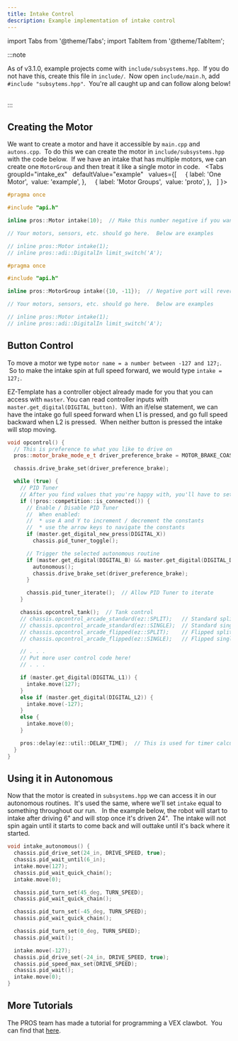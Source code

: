 ```yaml
---
title: Intake Control
description: Example implementation of intake control
---
```

import Tabs from '@theme/Tabs';
import TabItem from '@theme/TabItem';

:::note

As of v3.1.0, example projects come with `include/subsystems.hpp`.  If you do not have this, create this file in `include/`.  Now open `include/main.h`, add `#include "subsytems.hpp"`.  You're all caught up and can follow along below!  

:::

## Creating the Motor
We want to create a motor and have it accessible by `main.cpp` and `autons.cpp`.  To do this we can create the motor in `include/subsystems.hpp` with the code below.  If we have an intake that has multiple motors, we can create one `MotorGroup` and then treat it like a single motor in code.  
<Tabs
  groupId="intake_ex"
  defaultValue="example"
  values={[
    { label: 'One Motor',  value: 'example', },
    { label: 'Motor Groups',  value: 'proto', },
  ]
}>

<TabItem value="example">

```cpp
#pragma once

#include "api.h"

inline pros::Motor intake(10);  // Make this number negative if you want to reverse the motor

// Your motors, sensors, etc. should go here.  Below are examples

// inline pros::Motor intake(1);
// inline pros::adi::DigitalIn limit_switch('A');
```
</TabItem>


<TabItem value="proto">

```cpp
#pragma once

#include "api.h"

inline pros::MotorGroup intake({10, -11});  // Negative port will reverse the motor

// Your motors, sensors, etc. should go here.  Below are examples

// inline pros::Motor intake(1);
// inline pros::adi::DigitalIn limit_switch('A');
```
</TabItem>
</Tabs>


## Button Control
To move a motor we type `motor name = a number between -127 and 127;`.  So to make the intake spin at full speed forward, we would type `intake = 127;`.

EZ-Template has a controller object already made for you that you can access with `master`.  You can read controller inputs with `master.get_digital(DIGITAL_button)`.  With an if/else statement, we can have the intake go full speed forward when L1 is pressed, and go full speed backward when L2 is pressed.  When neither button is pressed the intake will stop moving.  
```cpp
void opcontrol() {
  // This is preference to what you like to drive on
  pros::motor_brake_mode_e_t driver_preference_brake = MOTOR_BRAKE_COAST;

  chassis.drive_brake_set(driver_preference_brake);

  while (true) {
    // PID Tuner
    // After you find values that you're happy with, you'll have to set them in auton.cpp
    if (!pros::competition::is_connected()) {
      // Enable / Disable PID Tuner
      //  When enabled:
      //  * use A and Y to increment / decrement the constants
      //  * use the arrow keys to navigate the constants
      if (master.get_digital_new_press(DIGITAL_X))
        chassis.pid_tuner_toggle();

      // Trigger the selected autonomous routine
      if (master.get_digital(DIGITAL_B) && master.get_digital(DIGITAL_DOWN)) {
        autonomous();
        chassis.drive_brake_set(driver_preference_brake);
      }

      chassis.pid_tuner_iterate();  // Allow PID Tuner to iterate
    }

    chassis.opcontrol_tank();  // Tank control
    // chassis.opcontrol_arcade_standard(ez::SPLIT);   // Standard split arcade
    // chassis.opcontrol_arcade_standard(ez::SINGLE);  // Standard single arcade
    // chassis.opcontrol_arcade_flipped(ez::SPLIT);    // Flipped split arcade
    // chassis.opcontrol_arcade_flipped(ez::SINGLE);   // Flipped single arcade

    // . . .
    // Put more user control code here!
    // . . .

    if (master.get_digital(DIGITAL_L1)) {
      intake.move(127);
    } 
    else if (master.get_digital(DIGITAL_L2)) {
      intake.move(-127);
    } 
    else {
      intake.move(0);
    }

    pros::delay(ez::util::DELAY_TIME);  // This is used for timer calculations!  Keep this ez::util::DELAY_TIME
  }
}
```

## Using it in Autonomous
Now that the motor is created in `subsystems.hpp` we can access it in our autonomous routines.  It's used the same, where we'll set `intake` equal to something throughout our run.   In the example below, the robot will start to intake after driving 6" and will stop once it's driven 24".  The intake will not spin again until it starts to come back and will outtake until it's back where it started.  
```cpp
void intake_autonomous() {
  chassis.pid_drive_set(24_in, DRIVE_SPEED, true);
  chassis.pid_wait_until(6_in);
  intake.move(127);
  chassis.pid_wait_quick_chain();
  intake.move(0);

  chassis.pid_turn_set(45_deg, TURN_SPEED);
  chassis.pid_wait_quick_chain();

  chassis.pid_turn_set(-45_deg, TURN_SPEED);
  chassis.pid_wait_quick_chain();

  chassis.pid_turn_set(0_deg, TURN_SPEED);
  chassis.pid_wait();

  intake.move(-127);
  chassis.pid_drive_set(-24_in, DRIVE_SPEED, true);
  chassis.pid_speed_max_set(DRIVE_SPEED);  
  chassis.pid_wait();
  intake.move(0);
}
```

## More Tutorials
The PROS team has made a tutorial for programming a VEX clawbot.  You can find that [here](https://pros.cs.purdue.edu/v5/tutorials/walkthrough/clawbot.html).